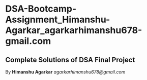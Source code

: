 # DSA-Bootcamp-Assignment_Himanshu-Agarkar_agarkarhimanshu678-gmail.com
## Complete Solutions of DSA Final Project
By **Himanshu Agarkar**
_agarkarhimanshu678@gmail.com_
